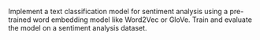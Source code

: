 Implement a text classification model for sentiment analysis using a pre-trained word embedding model like Word2Vec or GloVe. Train and evaluate the model on a sentiment analysis dataset.
